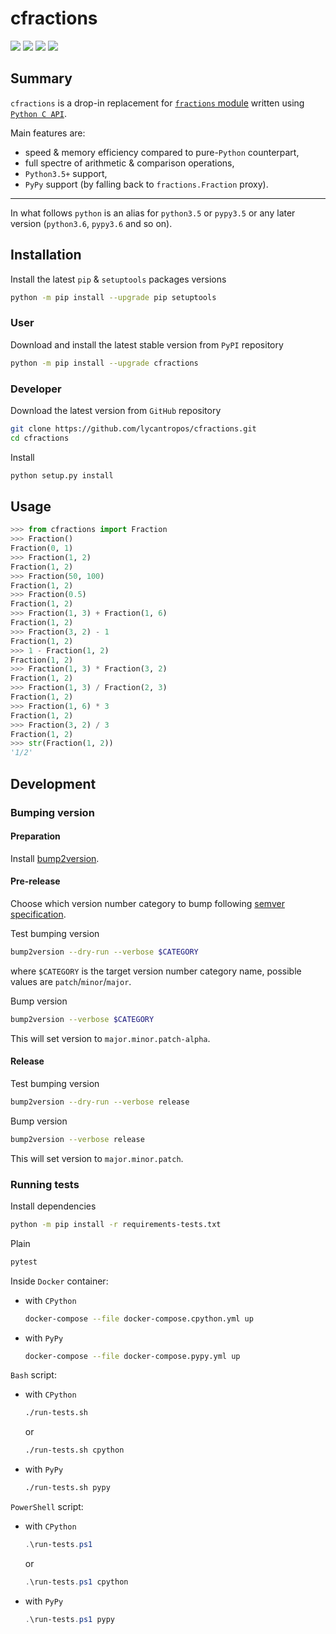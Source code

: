 cfractions
==========

[![](https://github.com/lycantropos/cfractions/actions/workflows/ci.yml/badge.svg?branch=master)](https://github.com/lycantropos/cfractions/actions/workflows/ci.yml "Github Actions")
[![](https://codecov.io/gh/lycantropos/cfractions/branch/master/graph/badge.svg)](https://codecov.io/gh/lycantropos/cfractions "Codecov")
[![](https://img.shields.io/github/license/lycantropos/cfractions.svg)](https://github.com/lycantropos/cfractions/blob/master/LICENSE "License")
[![](https://badge.fury.io/py/cfractions.svg)](https://badge.fury.io/py/cfractions "PyPI")

Summary
-------

`cfractions` is a drop-in replacement for [`fractions` module](https://docs.python.org/library/fractions.html)
written using [`Python C API`](https://docs.python.org/c-api/index.html).

Main features are:
- speed & memory efficiency compared to pure-`Python` counterpart,
- full spectre of arithmetic & comparison operations,
- `Python3.5+` support,
- `PyPy` support (by falling back to `fractions.Fraction` proxy).

---

In what follows `python` is an alias for `python3.5` or `pypy3.5`
or any later version (`python3.6`, `pypy3.6` and so on).

Installation
------------

Install the latest `pip` & `setuptools` packages versions
```bash
python -m pip install --upgrade pip setuptools
```

### User

Download and install the latest stable version from `PyPI` repository
```bash
python -m pip install --upgrade cfractions
```

### Developer

Download the latest version from `GitHub` repository
```bash
git clone https://github.com/lycantropos/cfractions.git
cd cfractions
```

Install
```bash
python setup.py install
```

Usage
-----
```python
>>> from cfractions import Fraction
>>> Fraction()
Fraction(0, 1)
>>> Fraction(1, 2)
Fraction(1, 2)
>>> Fraction(50, 100)
Fraction(1, 2)
>>> Fraction(0.5)
Fraction(1, 2)
>>> Fraction(1, 3) + Fraction(1, 6)
Fraction(1, 2)
>>> Fraction(3, 2) - 1
Fraction(1, 2)
>>> 1 - Fraction(1, 2)
Fraction(1, 2)
>>> Fraction(1, 3) * Fraction(3, 2)
Fraction(1, 2)
>>> Fraction(1, 3) / Fraction(2, 3)
Fraction(1, 2)
>>> Fraction(1, 6) * 3
Fraction(1, 2)
>>> Fraction(3, 2) / 3
Fraction(1, 2)
>>> str(Fraction(1, 2))
'1/2'

```

Development
-----------

### Bumping version

#### Preparation

Install
[bump2version](https://github.com/c4urself/bump2version#installation).

#### Pre-release

Choose which version number category to bump following [semver
specification](http://semver.org/).

Test bumping version
```bash
bump2version --dry-run --verbose $CATEGORY
```

where `$CATEGORY` is the target version number category name, possible
values are `patch`/`minor`/`major`.

Bump version
```bash
bump2version --verbose $CATEGORY
```

This will set version to `major.minor.patch-alpha`. 

#### Release

Test bumping version
```bash
bump2version --dry-run --verbose release
```

Bump version
```bash
bump2version --verbose release
```

This will set version to `major.minor.patch`.

### Running tests

Install dependencies
```bash
python -m pip install -r requirements-tests.txt
```

Plain
```bash
pytest
```

Inside `Docker` container:
- with `CPython`
  ```bash
  docker-compose --file docker-compose.cpython.yml up
  ```
- with `PyPy`
  ```bash
  docker-compose --file docker-compose.pypy.yml up
  ```

`Bash` script:
- with `CPython`
  ```bash
  ./run-tests.sh
  ```
  or
  ```bash
  ./run-tests.sh cpython
  ```

- with `PyPy`
  ```bash
  ./run-tests.sh pypy
  ```

`PowerShell` script:
- with `CPython`
  ```powershell
  .\run-tests.ps1
  ```
  or
  ```powershell
  .\run-tests.ps1 cpython
  ```
- with `PyPy`
  ```powershell
  .\run-tests.ps1 pypy
  ```
